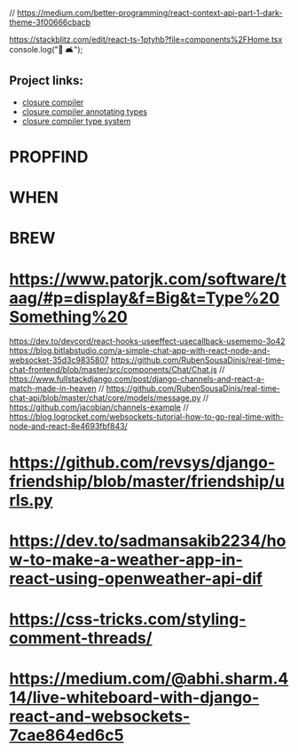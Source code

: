 // https://medium.com/better-programming/react-context-api-part-1-dark-theme-3f00666cbacb

<!--  routes provided by  -->

https://stackblitz.com/edit/react-ts-1ptyhb?file=components%2FHome.tsx
console.log("🍺 🛋️");
<!-- @format -->
<!-- @format -->

## Project links:

- [closure compiler](https://github.com/google/closure-compiler/wiki/Annotating-JavaScript-for-the-Closure-Compiler)
- [closure compiler annotating types](https://github.com/google/closure-compiler/wiki/Annotating-Types)
- [closure compiler type system](https://github.com/google/closure-compiler/wiki/Types-in-the-Closure-Type-System)

# PROPFIND

# WHEN

# BREW

# https://www.patorjk.com/software/taag/#p=display&f=Big&t=Type%20Something%20

https://dev.to/devcord/react-hooks-useeffect-usecallback-usememo-3o42
https://blog.bitlabstudio.com/a-simple-chat-app-with-react-node-and-websocket-35d3c9835807
https://github.com/RubenSousaDinis/real-time-chat-frontend/blob/master/src/components/Chat/Chat.js
// https://www.fullstackdjango.com/post/django-channels-and-react-a-match-made-in-heaven
// https://github.com/RubenSousaDinis/real-time-chat-api/blob/master/chat/core/models/message.py
// https://github.com/jacobian/channels-example
// https://blog.logrocket.com/websockets-tutorial-how-to-go-real-time-with-node-and-react-8e4693fbf843/

# https://github.com/revsys/django-friendship/blob/master/friendship/urls.py

# https://dev.to/sadmansakib2234/how-to-make-a-weather-app-in-react-using-openweather-api-dif

# https://css-tricks.com/styling-comment-threads/

# https://medium.com/@abhi.sharm.414/live-whiteboard-with-django-react-and-websockets-7cae864ed6c5
